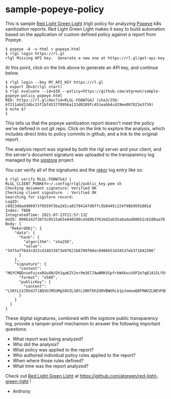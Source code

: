 # sample-popeye-policy

This is sample [Red Light Green Light](https://rl.gl) (rlgl) policy
for analyzing [Popeye](https://popeyecli.io/) k8s sanitization
reports.  Red Light Green Light makes it easy to build automation
based on the application of custom defined policy against a report
from Popeye.

```shell
$ popeye -A -o html > popeye.html
$ rlgl login https://rl.gl
rlgl Missing API key.  Generate a new one at https://rl.gl/get-api-key
```

At this point, click on the link above to generate an API key, and continue below.

```shell
$ rlgl login --key MY_API_KEY https://rl.gl
$ export ID=$(rlgl start)
$ rlgl evaluate --id=$ID --policy=https://github.com/atgreen/sample-popeye-policy popeye.html
RED: https://rl.gl/doc?id=RLGL-FO8W7G4J (sha3/256: 6f211abd124bc15f1bf4537f8956a131d0289fc451eabb4cd29ee807822e3f39)
$ echo $?
1
```

This tells us that the popeye sanitization report doesn't meet the
policy we've defined in out git repo.  Click on the link to explore
the analysis, which includes direct links to policy commits in github,
and a link to the original report.

The analysis report was signed by both the rlgl server and your
client, and the server's document signature was uploaded to the
transparency log managed by the [sigstore](https://sigstore.dev)
project.

You can verify all of the signatures and the
[rekor](https://github.com/sigstore/rekor) log entry like so:

```shell
$ rlgl verify RLGL-FO8W7G4J | RLGL_CLIENT_PUBKEY=~/.config/rlgl/public_key.pem sh
Checking document signature: Verified OK
Checking client signature  : Verified OK
Searching for sigstore record:
LogID: c0d23d6ad406973f9559f3ba2d1ca01f84147d8ffc5b8445c224f98b9591801d
Index: 7860
IntegratedTime: 2021-07-23T21:57:13Z
UUID: 099b342f36f3c0515a65e040100ce560b37616d2ab35a6adad60b52c62d0aa70
Body: {
  "RekordObj": {
    "data": {
      "hash": {
        "algorithm": "sha256",
        "value": "5475aff643cd22cd14633873e07621b8709f00ec0406653d34537eb371042306"
      }
    },
    "signature": {
      "content": "MGYCMQDnseFujxxRUuXN/Dh1qaKZt2nr9m3El7AwNRKVSpfrkWX6xcUXPZe7q0JA15LfOtQCMQDoIZLjTAxthjEVFzxdNu8HbFo/g8Ie9dsNQI3WBf0bxPOWHKYUiqFAeL3uCwV9gHM=",
      "format": "x509",
      "publicKey": {
        "content": "LS0tLS1CRUdJTiBQVUJMSUMgS0VZLS0tLS0KTUhZd0VBWUhLb1pJemowQ0FRWUZLNEVFQUNJRFlnQUU4ZG8rQVFwbm5tanBwK1J1Y05tTy8zN04xVWpGNzZNZwpXd01Jcm1odlZvTjExajZXL0krSitQdk5NbDZiWHdvQnh0dk53V3dLbzFSdEZ3dGFXMWpWZnNCNEV6SkErb05PCkdEUDlNTmdCQW5uN3JiKzgrTm1XUW1IUllQeEJtbmFJCi0tLS0tRU5EIFBVQkxJQyBLRVktLS0tLQo="
      }
    }
  }
}
```

These digital signatures, combined with the sigstore public
transparency log, provide a tamper-proof mechanism to answer the
following important questions:

* What report was being analyzed?
* Who did the analysis?
* What policy was applied to the report?
* Who authored individual policy rules applied to the report?
* When where those rules defined?
* What time was the report analyzed?

Check out [Red Light Green Light](https://github.com/atgreen/red-light-green-light) at https://github.com/atgreen/red-light-green-light !

- Anthony
